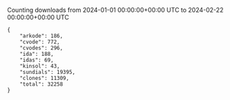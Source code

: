 
Counting downloads from 2024-01-01 00:00:00+00:00 UTC to 2024-02-22 00:00:00+00:00 UTC

```
{
    "arkode": 186,
    "cvode": 772,
    "cvodes": 296,
    "ida": 188,
    "idas": 69,
    "kinsol": 43,
    "sundials": 19395,
    "clones": 11309,
    "total": 32258
}
```
